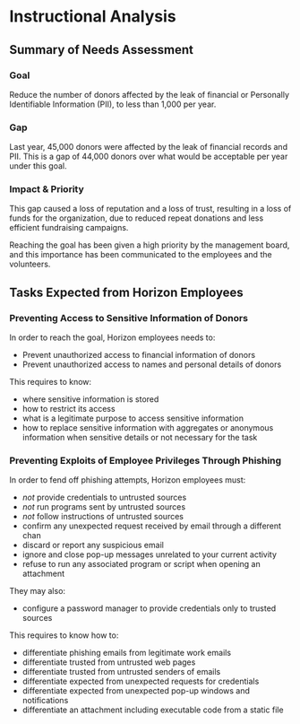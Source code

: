 # Instructional Analysis

## Summary of Needs Assessment

### Goal

Reduce the number of donors affected by the leak of
financial or Personally Identifiable Information (PII),
to less than 1,000 per year.

### Gap

Last year, 45,000 donors were affected by the leak of
financial records and PII. This is a gap of 44,000 donors
over what would be acceptable per year under this goal.

### Impact & Priority

This gap caused a loss of reputation and a loss of trust,
resulting in a loss of funds for the organization, due to
reduced repeat donations and less efficient fundraising campaigns.

Reaching the goal has been given a high priority by the management board,
and this importance has been communicated to the employees and the volunteers.

## Tasks Expected from Horizon Employees

### Preventing Access to Sensitive Information of Donors

In order to reach the goal, Horizon employees needs to:

* Prevent unauthorized access to financial information of donors
* Prevent unauthorized access to names and personal details of donors

This requires to know:

* where sensitive information is stored
* how to restrict its access
* what is a legitimate purpose to access sensitive information
* how to replace sensitive information with aggregates or anonymous information
  when sensitive details or not necessary for the task

### Preventing Exploits of Employee Privileges Through Phishing

In order to fend off phishing attempts, Horizon employees must:

* *not* provide credentials to untrusted sources
* *not* run programs sent by untrusted sources
* *not* follow instructions of untrusted sources
* confirm any unexpected request received by email through a different chan
* discard or report any suspicious email
* ignore and close pop-up messages unrelated to your current activity
* refuse to run any associated program or script when opening an attachment

They may also:
* configure a password manager to provide credentials only to trusted sources

This requires to know how to:

* differentiate phishing emails from legitimate work emails
* differentiate trusted from untrusted web pages
* differentiate trusted from untrusted senders of emails
* differentiate expected from unexpected requests for credentials
* differentiate expected from unexpected pop-up windows and notifications
* differentiate an attachment including executable code from a static file
